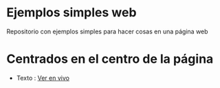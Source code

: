 # Ejemplos simples web
Repositorio con ejemplos simples para hacer cosas en una página web

# Centrados en el centro de la página
* Texto : [Ver en vivo]()
